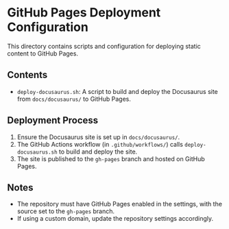 <!-- Source: /Users/mzahirudeen/playwright-framework-dev/docs-backup/consolidated-docs/.github-pages-README.md -->

<!-- Source: /Users/mzahirudeen/playwright-framework/.github/pages/README.md -->

# GitHub Pages Deployment Configuration

This directory contains scripts and configuration for deploying static content to GitHub Pages.

## Contents

- `deploy-docusaurus.sh`: A script to build and deploy the Docusaurus site from `docs/docusaurus/` to GitHub Pages.

## Deployment Process

1. Ensure the Docusaurus site is set up in `docs/docusaurus/`.
2. The GitHub Actions workflow (in `.github/workflows/`) calls `deploy-docusaurus.sh` to build and deploy the site.
3. The site is published to the `gh-pages` branch and hosted on GitHub Pages.

## Notes

- The repository must have GitHub Pages enabled in the settings, with the source set to the `gh-pages` branch.
- If using a custom domain, update the repository settings accordingly.
